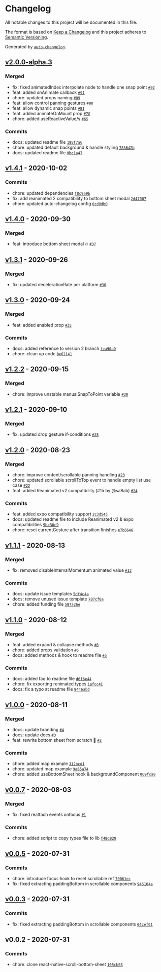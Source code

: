 # Changelog

All notable changes to this project will be documented in this file.

The format is based on [Keep a Changelog](https://keepachangelog.com/en/1.0.0/)
and this project adheres to [Semantic Versioning](https://semver.org/spec/v2.0.0.html).

Generated by [`auto-changelog`](https://github.com/CookPete/auto-changelog).

## [v2.0.0-alpha.3](https://github.com/gorhom/react-native-bottom-sheet/compare/v1.4.1...v2.0.0-alpha.3)

### Merged

- fix: fixed animatedIndex interpolate node to handle one snap point [`#92`](https://github.com/gorhom/react-native-bottom-sheet/pull/92)
- feat: added onAnimate callback [`#91`](https://github.com/gorhom/react-native-bottom-sheet/pull/91)
- chore: updated props naming [`#89`](https://github.com/gorhom/react-native-bottom-sheet/pull/89)
- feat: allow control panning gestures [`#88`](https://github.com/gorhom/react-native-bottom-sheet/pull/88)
- feat: allow dynamic snap points [`#81`](https://github.com/gorhom/react-native-bottom-sheet/pull/81)
- feat: added animateOnMount prop [`#78`](https://github.com/gorhom/react-native-bottom-sheet/pull/78)
- chore: added useReactiveValue/s [`#65`](https://github.com/gorhom/react-native-bottom-sheet/pull/65)

### Commits

- docs: updated readme file [`185f7a6`](https://github.com/gorhom/react-native-bottom-sheet/commit/185f7a67a90d04e2ee838941706ee20307541a8d)
- chore: updated default background & handle styling [`783642b`](https://github.com/gorhom/react-native-bottom-sheet/commit/783642ba56dd33eed75d9d312f0f45265f4b70df)
- docs: updated readme file [`0bc1a47`](https://github.com/gorhom/react-native-bottom-sheet/commit/0bc1a479514f2d399414d18f5202c82333bba3ca)

## [v1.4.1](https://github.com/gorhom/react-native-bottom-sheet/compare/v1.4.0...v1.4.1) - 2020-10-02

### Commits

- chore: updated dependencies [`f8c9a9b`](https://github.com/gorhom/react-native-bottom-sheet/commit/f8c9a9b389bb21c18efa593c885337c92dff3810)
- fix: add reanimated 2 compatibility to bottom sheet modal [`2d47007`](https://github.com/gorhom/react-native-bottom-sheet/commit/2d47007df64ecd0c83035136b5b882eff6d53619)
- chore: updated auto-changelog config [`0cd0db0`](https://github.com/gorhom/react-native-bottom-sheet/commit/0cd0db094e224e945e7e7b6551f8eb806cff63da)

## [v1.4.0](https://github.com/gorhom/react-native-bottom-sheet/compare/v1.3.1...v1.4.0) - 2020-09-30

### Merged

- feat: introduce bottom sheet modal 🔥 [`#37`](https://github.com/gorhom/react-native-bottom-sheet/pull/37)

## [v1.3.1](https://github.com/gorhom/react-native-bottom-sheet/compare/v1.3.0...v1.3.1) - 2020-09-26

### Merged

- fix: updated decelerationRate per platform [`#36`](https://github.com/gorhom/react-native-bottom-sheet/pull/36)

## [v1.3.0](https://github.com/gorhom/react-native-bottom-sheet/compare/v1.2.2...v1.3.0) - 2020-09-24

### Merged

- feat: added enabled prop [`#35`](https://github.com/gorhom/react-native-bottom-sheet/pull/35)

### Commits

- docs: added reference to version 2 branch [`fea90a9`](https://github.com/gorhom/react-native-bottom-sheet/commit/fea90a977626e6afc9447c6b68d2f9926c1f239d)
- chore: clean up code [`8e62141`](https://github.com/gorhom/react-native-bottom-sheet/commit/8e62141fdb96a2b3e2532d16911f6e6e6cc3ccc3)

## [v1.2.2](https://github.com/gorhom/react-native-bottom-sheet/compare/v1.2.1...v1.2.2) - 2020-09-15

### Merged

- chore: improve unstable manualSnapToPoint variable [`#30`](https://github.com/gorhom/react-native-bottom-sheet/pull/30)

## [v1.2.1](https://github.com/gorhom/react-native-bottom-sheet/compare/v1.2.0...v1.2.1) - 2020-09-10

### Merged

- fix: updated drop gesture if-conditions [`#28`](https://github.com/gorhom/react-native-bottom-sheet/pull/28)

## [v1.2.0](https://github.com/gorhom/react-native-bottom-sheet/compare/v1.1.1...v1.2.0) - 2020-08-23

### Merged

- chore: improve content/scrollable panning handling [`#23`](https://github.com/gorhom/react-native-bottom-sheet/pull/23)
- chore: updated scrollable scrollToTop event to handle empty list use case [`#22`](https://github.com/gorhom/react-native-bottom-sheet/pull/22)
- feat: added Reanimated v2 compatibility (#15 by @sa8ab) [`#24`](https://github.com/gorhom/react-native-bottom-sheet/pull/24)

### Commits

- feat: added expo compatibility support [`2c3d545`](https://github.com/gorhom/react-native-bottom-sheet/commit/2c3d545a10e6125fb66829a6784069b1b62f6798)
- docs: updated readme file to include Reanimated v2 & expo compatibilities [`9bc30e9`](https://github.com/gorhom/react-native-bottom-sheet/commit/9bc30e96ef1cec80703e0e98b58602bdc185f7ff)
- chore: reset currentGesture after transition finishes [`e7b6646`](https://github.com/gorhom/react-native-bottom-sheet/commit/e7b6646b50f5ed00b62388723e6d965006ecfc4a)

## [v1.1.1](https://github.com/gorhom/react-native-bottom-sheet/compare/v1.1.0...v1.1.1) - 2020-08-13

### Merged

- fix: removed disableIntervalMomentum animated value [`#13`](https://github.com/gorhom/react-native-bottom-sheet/pull/13)

### Commits

- docs: update issue templates [`5df4c4a`](https://github.com/gorhom/react-native-bottom-sheet/commit/5df4c4a4a6e02b91bcd7502f8180c27380849b66)
- docs: remove unused issue template [`787cf8a`](https://github.com/gorhom/react-native-bottom-sheet/commit/787cf8ac8b6fa547308ba375fb1cf495b2a98fee)
- chore: added funding file [`587a26e`](https://github.com/gorhom/react-native-bottom-sheet/commit/587a26e14145dea06d4515c36e1ed0fcccfdeb08)

## [v1.1.0](https://github.com/gorhom/react-native-bottom-sheet/compare/v1.0.0...v1.1.0) - 2020-08-12

### Merged

- feat: added expand & collapse methods [`#8`](https://github.com/gorhom/react-native-bottom-sheet/pull/8)
- chore: added props validation [`#6`](https://github.com/gorhom/react-native-bottom-sheet/pull/6)
- docs: added methods & hook to readme file [`#5`](https://github.com/gorhom/react-native-bottom-sheet/pull/5)

### Commits

- docs: added faq to readme file [`d6f6e44`](https://github.com/gorhom/react-native-bottom-sheet/commit/d6f6e443638bb778f705fd7437c36e1c5cb1cd57)
- chore: fix exporting renimated types [`1afcc41`](https://github.com/gorhom/react-native-bottom-sheet/commit/1afcc41782965278cc7436131ae91019d8f40193)
- docs: fix a typo at readme file [`8446abd`](https://github.com/gorhom/react-native-bottom-sheet/commit/8446abd841b690acd4c277fc5ebf10c52bd67f25)

## [v1.0.0](https://github.com/gorhom/react-native-bottom-sheet/compare/v0.0.7...v1.0.0) - 2020-08-11

### Merged

- docs: update branding [`#4`](https://github.com/gorhom/react-native-bottom-sheet/pull/4)
- docs: update docs [`#3`](https://github.com/gorhom/react-native-bottom-sheet/pull/3)
- feat: rewrite bottom sheet from scratch 🎉 [`#2`](https://github.com/gorhom/react-native-bottom-sheet/pull/2)

### Commits

- chore: added map example [`312bcd1`](https://github.com/gorhom/react-native-bottom-sheet/commit/312bcd10efc8674955f9ce1ba8974fb4bd40f43b)
- chore: updated map example [`9a65a74`](https://github.com/gorhom/react-native-bottom-sheet/commit/9a65a7435b97c754c37049c2812c289b1e6453e6)
- chore: added useBottomSheet hook & backgroundComponent [`069fca0`](https://github.com/gorhom/react-native-bottom-sheet/commit/069fca0473f4f801a71c71c5026a56dda587769a)

## [v0.0.7](https://github.com/gorhom/react-native-bottom-sheet/compare/v0.0.5...v0.0.7) - 2020-08-03

### Merged

- fix: fixed reattach events onfocus [`#1`](https://github.com/gorhom/react-native-bottom-sheet/pull/1)

### Commits

- chore: added script to copy types file to lib [`f48d829`](https://github.com/gorhom/react-native-bottom-sheet/commit/f48d8293d74bba97c4cf596b8f48819c2ae25a00)

## [v0.0.5](https://github.com/gorhom/react-native-bottom-sheet/compare/v0.0.3...v0.0.5) - 2020-07-31

### Commits

- chore: introduce focus hook to reset scrollable ref [`70061ec`](https://github.com/gorhom/react-native-bottom-sheet/commit/70061ec8fb57f41d54b7b9733e2fbc36b8a0f6d8)
- fix: fixed extracting paddingBottom in scrollable components [`945104a`](https://github.com/gorhom/react-native-bottom-sheet/commit/945104ab532eb3cf63ea16cec348f3ef2ad6c584)

## [v0.0.3](https://github.com/gorhom/react-native-bottom-sheet/compare/v0.0.2...v0.0.3) - 2020-07-31

### Commits

- fix: fixed extracting paddingBottom in scrollable components [`64cef61`](https://github.com/gorhom/react-native-bottom-sheet/commit/64cef618cd654486174cc6a8179a76c80ef5d497)

## v0.0.2 - 2020-07-31

### Commits

- chore: clone react-native-scroll-bottom-sheet [`105cb03`](https://github.com/gorhom/react-native-bottom-sheet/commit/105cb0334e317d5c4919e77816ee03fb20069eeb)
